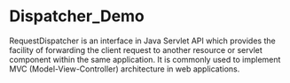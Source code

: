 # Dispatcher_Demo
RequestDispatcher is an interface in Java Servlet API which provides the facility of forwarding the client request to another resource or servlet component within the same application. It is commonly used to implement MVC (Model-View-Controller) architecture in web applications.
